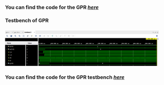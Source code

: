 ### You can find the code for the GPR [*here*](https://github.com/fctanglao/ComputerArchitectureLabs/blob/main/Lab%200/gpr.v)

### Testbench of GPR
### ![Testbench](https://github.com/fctanglao/ComputerArchitectureLabs/blob/main/Lab%200/gpr%20testbench.png)
### You can find the code for the GPR testbench [*here*](https://github.com/fctanglao/ComputerArchitectureLabs/blob/main/Lab%200/gpr_tb.v)

